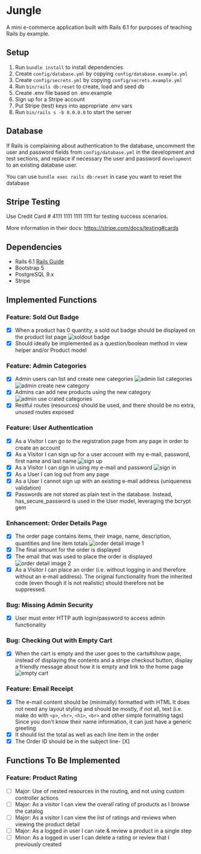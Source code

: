 # Jungle

A mini e-commerce application built with Rails 6.1 for purposes of teaching Rails by example.

## Setup

1. Run `bundle install` to install dependencies
2. Create `config/database.yml` by copying `config/database.example.yml`
3. Create `config/secrets.yml` by copying `config/secrets.example.yml`
4. Run `bin/rails db:reset` to create, load and seed db
5. Create .env file based on .env.example
6. Sign up for a Stripe account
7. Put Stripe (test) keys into appropriate .env vars
8. Run `bin/rails s -b 0.0.0.0` to start the server

## Database

If Rails is complaining about authentication to the database, uncomment the user and password fields from `config/database.yml` in the development and test sections, and replace if necessary the user and password `development` to an existing database user.

You can use `bundle exec rails db:reset` in case you want to reset the database

## Stripe Testing

Use Credit Card # 4111 1111 1111 1111 for testing success scenarios.

More information in their docs: <https://stripe.com/docs/testing#cards>

## Dependencies

- Rails 6.1 [Rails Guide](http://guides.rubyonrails.org/v6.1/)
- Bootstrap 5
- PostgreSQL 9.x
- Stripe

## Implemented Functions

### Feature: Sold Out Badge
- [X] When a product has 0 quantity, a sold out badge should be displayed on the product list page
![soldout badge](/public/images/soldout_badge.png)
- [X] Should ideally be implemented as a question/boolean method in view helper and/or Product model

### Feature: Admin Categories
- [X] Admin users can list and create new categories
![admin list categories](/public/images/admin_list_categories.png)
![admin create new category](/public/images/admin_create_category.png)
- [X] Admins can add new products using the new category
![admin use crated categories](/public/images/admin_use_category.png)
- [X] Restful routes (resources) should be used, and there should be no extra, unused routes exposed

### Feature: User Authentication
- [X] As a Visitor I can go to the registration page from any page in order to create an account
- [X] As a Visitor I can sign up for a user account with my e-mail, password, first name and last name
![sign up](/public/images/sign_up.png)
- [X] As a Visitor I can sign in using my e-mail and password
![sign in](/public/images/login.png)
- [X] As a User I can log out from any page
- [X] As a User I cannot sign up with an existing e-mail address (uniqueness validation)
- [X] Passwords are not stored as plain text in the database. Instead, has_secure_password is used in the User model, leveraging the bcrypt gem

### Enhancement: Order Details Page
- [X] The order page contains items, their image, name, description, quantities and line item totals
![order detail image 1](/public/images/order_detail_1.png)
- [X] The final amount for the order is displayed
- [X] The email that was used to place the order is displayed
![order detail image 2](/public/images/order_detail_2.png)
- [X] As a Visitor I can place an order (i.e. without logging in and therefore without an e-mail address). The original functionality from the inherited code (even though it is not realistic) should therefore not be suppressed.

### Bug: Missing Admin Security
- [X] User must enter HTTP auth login/password to access admin functionality

### Bug: Checking Out with Empty Cart
- [X] When the cart is empty and the user goes to the carts#show page, instead of displaying the contents and a stripe checkout button, display a friendly message about how it is empty and link to the home page
![empty cart](/public/images/empty_cart.png)

### Feature: Email Receipt
- [X] The e-mail content should be (minimally) formatted with HTML
It does not need any layout styling and should be mostly, if not all, text (i.e. make do with `<p>`, `<hr>`, `<h1>`, `<br>` and other simple formatting tags)
Since you don't know their name information, it can just have a generic greeting
- [X] It should list the total as well as each line item in the order
- [X] The Order ID should be in the subject line- [X]

## Functions To Be Implemented
### Feature: Product Rating
- [ ] Major: Use of nested resources in the routing, and not using custom controller actions
- [ ] Major: As a visitor I can view the overall rating of products as I browse the catalog
- [ ] Major: As a visitor I can view the list of ratings and reviews when viewing the product detail
- [ ] Major: As a logged in user I can rate & review a product in a single step
- [ ] Minor: As a logged in user I can delete a rating or review that I previously created